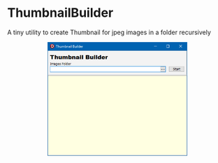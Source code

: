 # ThumbnailBuilder

A tiny utility to create Thumbnail for jpeg images in a folder recursively

<p align="center">
<img src="home.png" width="320">
</p>
